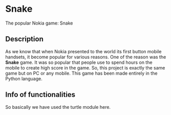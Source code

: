 # Snake
The popular Nokia game: Snake

## **Description**
As we know that when Nokia presented to the world its first button mobile handsets, it become popular for various reasons. One of the reason was the **Snake** game. It was so popular that people use to spend hours on the mobile to create high score in the game. So, this project is exactly the same game but on PC or any mobile. This game has been made entirely in the Python language.

## **Info of functionalities**
So basically we have used the turtle module here.
